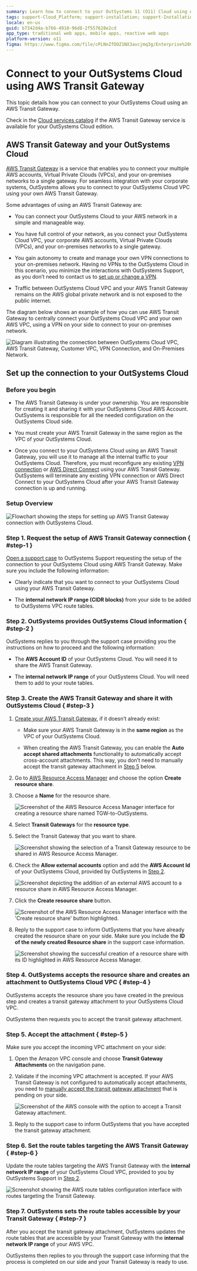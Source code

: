 ```yaml
---
summary: Learn how to connect to your OutSystems 11 (O11) Cloud using AWS Transit Gateway for simplified network management and control.
tags: support-Cloud_Platform; support-installation; support-Installation_Configuration; support-maintenance; TGW; support-devOps
locale: en-us
guid: b7342d4a-b766-4910-96d8-2f557628e2cd
app_type: traditional web apps, mobile apps, reactive web apps
platform-version: o11
figma: https://www.figma.com/file/cPLNnZfDOZ1NX3avcjmq3g/Enterprise%20Customers?node-id=618:32
---
```


# Connect to your OutSystems Cloud using AWS Transit Gateway

This topic details how you can connect to your OutSystems Cloud using an AWS Transit Gateway.

<div class="info" markdown="1">

Check in the [Cloud services catalog](https://success.outsystems.com/Support/Enterprise_Customers/OutSystems_Support/Cloud_services_catalog) if the AWS Transit Gateway service is available for your OutSystems Cloud edition.

</div>

## AWS Transit Gateway and your OutSystems Cloud

[AWS Transit Gateway](https://aws.amazon.com/transit-gateway/) is a service that enables you to connect your multiple AWS accounts, Virtual Private Clouds (VPCs), and your on-premises networks to a single gateway. For seamless integration with your corporate systems, OutSystems allows you to connect to your OutSystems Cloud VPC using your own AWS Transit Gateway.

Some advantages of using an AWS Transit Gateway are:

* You can connect your OutSystems Cloud to your AWS network in a simple and manageable way.

* You have full control of your network, as you connect your OutSystems Cloud VPC, your corporate AWS accounts, Virtual Private Clouds (VPCs), and your on-premises networks to a single gateway.

* You gain autonomy to create and manage your own VPN connections to your on-premises network. Having no VPNs to the OutSystems Cloud in this scenario, you minimize the interactions with OutSystems Support, as you don’t need to contact us to [set up or change a VPN](../vpn/vpn-support.md).

* Traffic between OutSystems Cloud VPC and your AWS Transit Gateway remains on the AWS global private network and is not exposed to the public internet.

The diagram below shows an example of how you can use AWS Transit Gateway to centrally connect your OutSystems Cloud VPC and your own AWS VPC, using a VPN on your side to connect to your on-premises network.

![Diagram illustrating the connection between OutSystems Cloud VPC, AWS Transit Gateway, Customer VPC, VPN Connection, and On-Premises Network.](images/connect-tgw-diag.png "AWS Transit Gateway Connection Diagram")

## Set up the connection to your OutSystems Cloud

### Before you begin

* The AWS Transit Gateway is under your ownership. You are responsible for creating it and sharing it with your OutSystems Cloud AWS Account. OutSystems is responsible for all the needed configuration on the OutSystems Cloud side.

* You must create your AWS Transit Gateway in the same region as the VPC of your OutSystems Cloud.

* Once you connect to your OutSystems Cloud using an AWS Transit Gateway, you will use it to manage all the internal traffic to your OutSystems Cloud. Therefore, you must reconfigure any existing [VPN connection](../vpn/vpn-support.md) or [AWS Direct Connect](../aws-direct-connect/aws-direct-connect-os-cloud.md) using your AWS Transit Gateway. OutSystems will terminate any existing VPN connection or AWS Direct Connect to your OutSystems Cloud after your AWS Transit Gateway connection is up and running.

### Setup Overview

![Flowchart showing the steps for setting up AWS Transit Gateway connection with OutSystems Cloud.](images/connect-tgw-setup-overview-diag.png "Setup Overview for AWS Transit Gateway Connection")

### Step 1. Request the setup of AWS Transit Gateway connection  { #step-1 }

[Open a support case](https://www.outsystems.com/tk/redirect?g=A82EA0CB-B101-4F08-BCFB-77559EF63801) to OutSystems Support requesting the setup of the connection to your OutSystems Cloud using AWS Transit Gateway. Make sure you include the following information:

* Clearly indicate that you want to connect to your OutSystems Cloud using your AWS Transit Gateway.

* The **internal network IP range (CIDR blocks)** from your side to be added to OutSystems VPC route tables.

### Step 2. OutSystems provides OutSystems Cloud information { #step-2 }

OutSystems replies to you through the support case providing you the instructions on how to proceed and the following information:

* The **AWS Account ID** of your OutSystems Cloud. You will need it to share the AWS Transit Gateway.

* The **internal network IP range** of your OutSystems Cloud. You will need them to add to your route tables.

### Step 3. Create the AWS Transit Gateway and share it with OutSystems Cloud { #step-3 }

1. [Create your AWS Transit Gateway](https://docs.aws.amazon.com/vpc/latest/tgw/tgw-transit-gateways.html#create-tgw), if it doesn’t already exist:

    * Make sure your AWS Transit Gateway is in the **same region** as the VPC of your OutSystems Cloud.

    * When creating the AWS Transit Gateway, you can enable the **Auto accept shared attachments** functionality to automatically accept cross-account attachments. This way, you don’t need to manually accept the transit gateway attachment in [Step 5](#step-5) below.

1. Go to [AWS Resource Access Manager](https://aws.amazon.com/ram/) and choose the option **Create resource share**.

1. Choose a **Name** for the resource share.

    ![Screenshot of the AWS Resource Access Manager interface for creating a resource share named TGW-to-OutSystems.](images/connect-tgw-create-share-name-aws.png "AWS Resource Access Manager Create Resource Share Interface")

1. Select **Transit Gateways** for the **resource type**.

1. Select the Transit Gateway that you want to share.

    ![Screenshot showing the selection of a Transit Gateway resource to be shared in AWS Resource Access Manager.](images/connect-tgw-create-share-select-aws.png "Selecting Transit Gateway in AWS Resource Access Manager")

1. Check the **Allow external accounts** option and add the **AWS Account Id** of your OutSystems Cloud, provided by OutSystems in [Step 2](#step-2).

    ![Screenshot depicting the addition of an external AWS account to a resource share in AWS Resource Access Manager.](images/connect-tgw-create-share-add-account-aws.png "Adding External Account to AWS Resource Share")

1. Click the **Create resource share** button.

    ![Screenshot of the AWS Resource Access Manager interface with the 'Create resource share' button highlighted.](images/connect-tgw-create-share-ok-aws.png "Finalizing Resource Share Creation in AWS")

1. Reply to the support case to inform OutSystems that you have already created the resource share on your side. Make sure you include the **ID of the newly created Resource share** in the support case information.

    ![Screenshot showing the successful creation of a resource share with its ID highlighted in AWS Resource Access Manager.](images/connect-tgw-share-id-aws.png "Resource Share ID in AWS Resource Access Manager")

### Step 4. OutSystems accepts the resource share and creates an attachment to OutSystems Cloud VPC { #step-4 }

OutSystems accepts the resource share you have created in the previous step and creates a transit gateway attachment to your OutSystems Cloud VPC.

OutSystems then requests you to accept the transit gateway attachment.

### Step 5. Accept the attachment { #step-5 }

Make sure you accept the incoming VPC attachment on your side:

1. Open the Amazon VPC console and choose **Transit Gateway Attachments** on the navigation pane.

1. Validate if the incoming VPC attachment is accepted. If your AWS Transit Gateway is not configured to automatically accept attachments, you need to [manually accept the transit gateway attachment](https://docs.aws.amazon.com/vpc/latest/tgw/tgw-transit-gateways.html#tgw-accept-shared-attachment) that is pending on your side.

    ![Screenshot of the AWS console with the option to accept a Transit Gateway attachment.](images/connect-tgw-accept-attach-aws.png "Accepting Transit Gateway Attachment in AWS")

1. Reply to the support case to inform OutSystems that you have accepted the transit gateway attachment.

### Step 6. Set the route tables targeting the AWS Transit Gateway { #step-6 }

Update the route tables targeting the AWS Transit Gateway with the **internal network IP range** of your OutSystems Cloud VPC, provided to you by OutSystems Support in [Step 2](#step-2).

  ![Screenshot showing the AWS route tables configuration interface with routes targeting the Transit Gateway.](images/connect-tgw-route-tables-aws.png "AWS Route Tables Configuration for Transit Gateway")

### Step 7. OutSystems sets the route tables accessible by your Transit Gateway { #step-7 }

After you accept the transit gateway attachment, OutSystems updates the route tables that are accessible by your Transit Gateway with the **internal network IP range** of your AWS VPC.

OutSystems then replies to you through the support case informing that the process is completed on our side and your Transit Gateway is ready to use.
